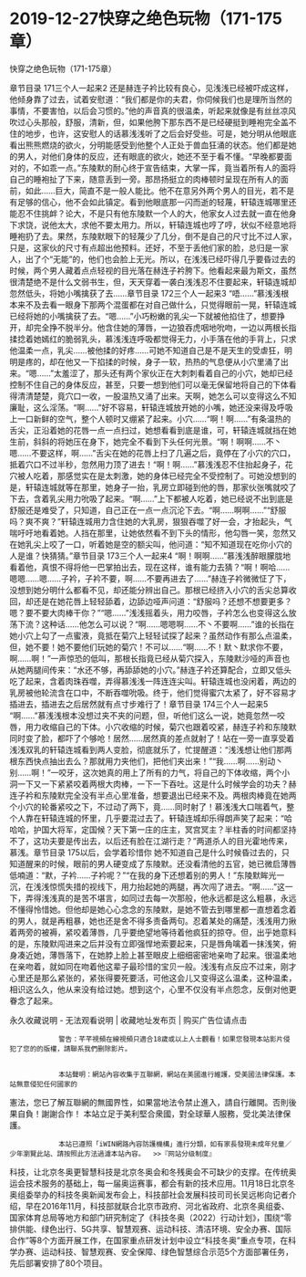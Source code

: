 # 2019-12-27快穿之绝色玩物（171-175章）



快穿之绝色玩物（171-175章）



章节目录 171三个人一起来2   还是赫连子衿比较有良心，见浅浅已经被吓成这样，他倾身靠了过去，试着安慰道：“我们都是你的夫君，你伺候我们也是理所当然的事情，不要害怕，以后会习惯的。”他的声音真的很温柔，听起来就像是有丝丝凉风吹过心头那般，舒服，清新，但，如果他胯下那东西不是已经硬挺到睡袍完全盖不住的地步，也许，这安慰人的话慕浅浅听了之后会好受些。可是，她分明从他眼底看出熊熊燃烧的欲火，分明能感受到他整个人正处于兽血狂涌的状态。他们都是她的男人，对他们身体的反应，还有眼底的欲火，她还不至于看不懂。“早晚都要面对的，不如乖一点。”东陵默的耐心终于宣告结束，大掌一挥，竟当着所有人的面将自己的睡袍扯了下来，随意丢到一旁。那昂扬挺立的肉棒顿时呈现在所有人的面前，如此……巨大，简直不是一般人能比。他不在意另外两个男人的目光，若不是有足够的信心，他不会如此镇定。看到他眼底那一闪而逝的轻蔑，轩辕连城哪里还能忍不住挑衅？论大，不是只有他东陵默一个人的大，他家女人过去就一直在他身下求饶，说他太大，求他不要太用力。所以，轩辕连城也哼了哼，状似不经意地将睡袍扔了去。果然，东陵默眼下的轻蔑少了几分，倒不是自己的尺寸比不过人家，只是，这家伙的尺寸有点超出他预料。还好，不至于丢他们家的脸，总归是一家人，出了个“无能”的，他们也会脸上无光。所以，在浅浅已经吓得几乎要昏过去的时候，两个男人藏着点点轻视的目光落在赫连子衿胯下。他看起来最为斯文，虽然很清楚绝不是什么文弱书生，但，天天穿着一袭白浅浅忍不住要起来，轩辕连城却忽然低头，将她小嘴擒获了去……章节目录 172三个人一起来3   “唔……”慕浅浅根本来不及去看一眼身下那两个混蛋都在对自己做什么，只觉得眼前一晃，轩辕连城已经将她的小嘴擒获了去。“嗯……”小巧粉嫩的乳尖一下就被他掐住了，想要挣开，却完全挣不脱半分。他含住她的薄唇，一边狼吞虎咽地吮吻，一边以两根长指揉捻着她嫣红的脆弱乳头，慕浅浅连呼吸都觉得无力，小手落在他的手背上，只求他温柔一点，乳尖……被他揉的好疼……可她不知道自己是不是天生的受虐狂，明明是疼的，却在他又一下掐揉的时候，身子一软，热热的气息便从小穴里涌了出来。“嗯……”太羞涩了，那头还有两个家伙正在大刺刺看着自己的小穴，她却已经控制不住自己的身体反应，甚至，只要一想到他们可以毫无保留地将自己的下体看得清清楚楚，竟穴口一收，一股温热又涌了出来。天啊，她怎么可以变得这么不知廉耻，这么淫荡。“啊……”好不容易，轩辕连城放开她的小嘴，她还没来得及呼吸上一口新鲜的空气，整个人顿时又绷紧了起来。小穴……“啊！啊……”有条温热的舌尖，正沿着她的花唇一点一点扫过，她想看看到底是谁，可，轩辕连城就挡在她生前，斜斜的将她压在身下，她完全不看到下头任何光景。“啊！啊啊……不丶嗯……不要这样，啊……”舌尖在她的花唇上扫了几遍之后，竟停在了小穴的穴口，抵着穴口不过半秒，忽然用力顶了进去！“啊！啊……”慕浅浅忍不住抬起身子，花穴被人吃着，那感觉实在是太刺激，她的身体已经完全不受控制了。可她没想到的是，轩辕连城就等在那里，她身子一抬，乳房立即碰到他的唇，那家伙张嘴就咬了下去，含着乳尖用力吮吸了起来。“啊……”上下都被人吃着，她已经说不出到底是舒服还是难受了，只知道，自己正在一点一点沉沦下去。“啊……啊啊……”“舒服吗？爽不爽？”轩辕连城用力含住她的大乳房，狠狠吞噬了好一会，才抬起头，气喘吁吁地看着她。人挡在那里，让她依然看不到下头的情形，他勾唇一笑，忽然又在她乳尖上咬了一口，听着她是空的额尖叫，他问道：“知不知道现在吃你小穴的人是谁？快猜猜。”章节目录 173三个人一起来4   “啊！啊啊……”慕浅浅醉眼朦胧地看着他，真恨不得将他一巴掌拍出去，现在这样，谁有能力去猜？“啊！啊哈……嗯嗯……嗯……子衿，子衿不要，啊……不要再进去了……”赫连子衿微微怔了下，没想到她分明什么都看不见，却还能分辨出自己。那根已经挤入小穴的舌尖总算收回，却还是在她花唇上轻轻舔着，边舔边哑声问道：“舒服吗？还想不想要更多？嗯？要不要大肉棒干你？”“嗯……”浅浅摇着头，用力咬唇，子衿怎么也变得这么放荡下流？这种话……他怎么可以说？“啊……嗯嗯啊……不丶不要啊……”谁的长指在她小穴上勾了一点蜜液，竟抵在菊穴上轻轻试探了起来？虽然动作有那么点温柔，但，她不要！她不要他们玩她的菊穴！不可以……“啊……不！默丶默求你不要，啊……啊！”一声惊恐的低叫，那根长指竟已经从菊穴探入，东陵默沙哑的声音也从她两腿间传来：“水还不够，再舔舔她的小穴。”赫连子衿还算配合，立即又低头吃了起来，含着肉珠吞噬，弄得慕浅浅一阵连连尖叫。轩辕连城也没闲着，两边的乳房被他轮流含在口中，不断吞噬吮吸。终于，他们觉得蜜穴太紧了，好不容易才插进去，插进去之后居然就有点寸步难行了！章节目录 174三个人一起来5   “啊……”慕浅浅根本没想过夹不夹的问题，但，听他们这么一说，她竟忽然一咬唇，用力收缩自己的下体。小穴收缩的时候，菊穴也跟着咬紧，赫连子衿和东陵默同时变了脸，都吓了个够呛！居然……居然真的差点就射了！站在一旁一直享受着浅浅双乳的轩辕连城看到两人变脸，彻底就乐了，忙提醒道：“浅浅想让他们那两根东西快点抽出去么？那就用力夹他们，把他们夹出来！”“我……啊……别动丶别……啊！”一咬牙，这次她真的用上了所有的力气，将自己的下体收缩，两个小洞一下又一下紧紧咬着两根大肉棒，一下一下吞吐。这是什么时候学会的功夫？赫连子衿和东陵默完全没有半点心里准备，想要退出已经来不及。两根肉棒竟在她两个小穴的轮番紧咬之下，不过动了两下，竟……同时射了！慕浅浅大口喘着气，整个人靠在轩辕连城的怀里，几乎要混过去了。轩辕连城却乐得朗声笑了起来：“哈哈哈，护国大将军，定国候？天下第一庄的庄主，冥宫冥主？半柱香的时间都坚持不了，这功夫要是传出去，以后还有脸在江湖行走？”两道杀人的目光霍地传来，慕浅。章节目录 175以后，会学着珍惜你   她不知道自己是什么时候昏过去的，只知道醒来的时候，眼前的男人硬变成了东陵默。还没看清他的五官，她已微启薄唇低喃道：“默，子衿……子衿呢？”“在我的身下还想着别的男人！”东陵默眸光一沉，在浅浅惊慌失措的视线下，用力抬起她的两腿，再次闯了进去。“啊……”这一下，弄得浅浅真的是苦不堪言，如同过去每一次那般，他永远都是这么粗暴，永远不懂得怜惜她。但他却是她心心念念的东陵默，是她不管去到哪里都一直想着念着的男人，就是再粗暴，她也还是舍不得多责备两句。忍着某处的痛楚，浅浅用力揪着两旁的被褥，紧咬着薄唇，几乎要绝望地等待着他疯狂的掠夺。但，出乎她意料的是，东陵默闯进来之后并没有立即强悍地索要起来，只是唇角噙着一抹浅笑，俯身凑近她，薄唇落下，在她脖上脸上甚至眼皮上细细密密地亲吻了起来。很温柔地在亲吻着，就如同在吻着他这辈子最珍惜的宝贝一般。浅浅有点反应不过来，刚才心里还是那么紧张的，紧张得要死要活，可他这会儿又变得这么温柔，这种温柔，相识这么久，他从来没有给过她。想到这个，心里不仅没有半点怨念，反倒对他更眷念了起来。
            







永久收藏说明 - 无法观看说明 | 收藏地址发布页 | 购买广告位请点击


                警告：芊芊視頻在線視頻只適合18歲或以上人士觀看！如果您發現本站影片侵犯了您的的版權，請聯系我們删除影片。
            

                本站聲明：網站內容收集于互聯網，網站在美國進行維護，受美國法律保護。本站無意侵犯任何國家的
憲法，您已了解互聯網的無國界性，如果當地法令禁止進入，請自行離開。否則後果自負！謝謝合作！
本站立足于美利堅合衆國，對全球華人服務，受北美法律保護。
            

                本站已遵照「iWIN網路內容防護機構」進行分類，如有家長發現未成年兒童／少年瀏覽此站、請按照此方法過濾本站內容。  >>『网站分级制度』




科技，让北京冬奥更智慧科技是北京冬奥会和冬残奥会不可缺少的支撑。在传统奥运会技术服务的基础上，每一届奥运赛事，都会有新的技术应用。11月18日北京冬奥组委举办的科技冬奥新闻发布会上，科技部社会发展科技司司长吴远彬向记者介绍，早在2016年11月，科技部就联合北京市政府、河北省政府、北京冬奥组委、国家体育总局等地方和部门研究制定了《科技冬奥（2022）行动计划》，围绕“零排供能、绿色出行、5G共享、智慧观赛、运动科技、清洁环境、安全办赛、国际合作”等8个方面开展工作，在国家重点研发计划中设立“科技冬奥”重点专项，在科学办赛、运动科技、智慧观赛、安全保障、绿色智慧综合示范5个方面部署任务，先后部署安排了80个项目。



